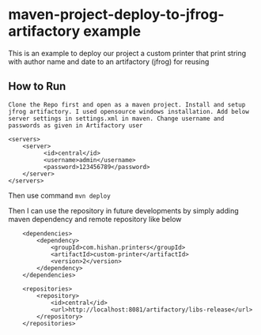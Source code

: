 # maven-project-deploy-to-jfrog-artifactory example


This is an example to deploy our project a custom printer that print string with author name and date to an artifactory (jfrog) for reusing

## How to Run
``Clone the Repo first and open as a maven project. Install and setup jfrog artifactory. I used opensource windows installation. Add below server settings in settings.xml in maven. Change username and passwords as given in Artifactory user``

    <servers>
    	<server>
    		  <id>central</id>
    		  <username>admin</username>
    		  <password>123456789</password>
    	</server>
    </servers>

Then use command ``mvn deploy``

Then I can use the repository in future developments by simply adding maven dependency and remote repository like below

        <dependencies>
            <dependency>
                <groupId>com.hishan.printers</groupId>
                <artifactId>custom-printer</artifactId>
                <version>2</version>
            </dependency>
        </dependencies>
        
        <repositories>
            <repository>
                <id>central</id>
                <url>http://localhost:8081/artifactory/libs-release</url>
            </repository>
        </repositories>